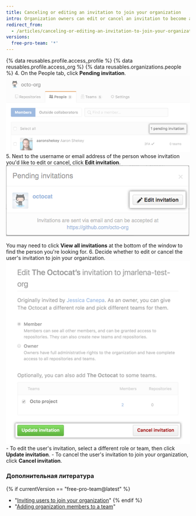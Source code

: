 ```yaml
---
title: Canceling or editing an invitation to join your organization
intro: Organization owners can edit or cancel an invitation to become a member of your organization any time before the user accepts.
redirect_from:
  - /articles/canceling-or-editing-an-invitation-to-join-your-organization
versions:
  free-pro-team: '*'
---
```


{% data reusables.profile.access_profile %}
{% data reusables.profile.access_org %}
{% data reusables.organizations.people %}
4. On the People tab, click **Pending invitation**. ![Pending invitation link](/assets/images/help/organizations/pending-invitation-link.png)
5. Next to the username or email address of the person whose invitation you'd like to edit or cancel, click **Edit invitation**. ![Edit invitation button](/assets/images/help/organizations/edit-invitation-button.png)

 You may need to click **View all invitations** at the bottom of the window to find the person you're looking for.
6. Decide whether to edit or cancel the user's invitation to join your organization. ![Update invitation and cancel invitation buttons](/assets/images/help/organizations/update-cancel-invitation-buttons-for-dotcom-and-2.8.png)
    - To edit the user's invitation, select a different role or team, then click **Update invitation**.
    - To cancel the user's invitation to join your organization, click **Cancel invitation**.

### Дополнительная литература

{% if currentVersion == "free-pro-team@latest" %}
- "[Inviting users to join your organization](/articles/inviting-users-to-join-your-organization)"
{% endif %}
- "[Adding organization members to a team](/articles/adding-organization-members-to-a-team)"
